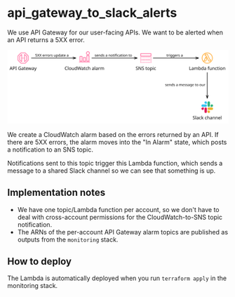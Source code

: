 # api_gateway_to_slack_alerts

We use API Gateway for our user-facing APIs.
We want to be alerted when an API returns a 5XX error.

<img src="api_gateway_alert_architecture.svg">

We create a CloudWatch alarm based on the errors returned by an API.
If there are 5XX errors, the alarm moves into the "In Alarm" state, which posts a notification to an SNS topic.

Notifications sent to this topic trigger this Lambda function, which sends a message to a shared Slack channel so we can see that something is up.

## Implementation notes

*   We have one topic/Lambda function per account, so we don't have to deal with cross-account permissions for the CloudWatch-to-SNS topic notification.
*   The ARNs of the per-account API Gateway alarm topics are published as outputs from the `monitoring` stack.

## How to deploy

The Lambda is automatically deployed when you run `terraform apply` in the monitoring stack.
